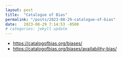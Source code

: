 ```yaml
---
layout: post
title:  "Catalogue of Bias"
permalink: "/posts/2023-08-29-catalogue-of-bias"
date:   2023-08-29 7:14:53 -0500
# categories: jekyll update
---
```



- https://catalogofbias.org/biases/
- https://catalogofbias.org/biases/availability-bias/
